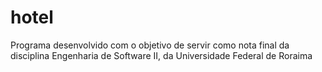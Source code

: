 # hotel
Programa desenvolvido com o objetivo de servir como nota final da disciplina Engenharia de Software II, da Universidade Federal de Roraima
